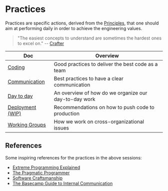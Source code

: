 # Practices

Practices are specific actions,
derived from the [Principles](principles),
that one should aim at performing daily
in order to achieve the engineering values.

> "The easiest concepts to understand 
>  are sometimes the hardest ones to excel on." -- [Crafter](http://wordnetweb.princeton.edu/perl/webwn?s=crafter)

<!-- prettier-ignore-start -->
<!-- start_toc -->
| Doc | Overview |
|--|--|
| [Coding](/practices/coding.md#readme) | Good practices to deliver the best code as a team |
| [Communication](/practices/communication.md#readme) | Best practices to have a clear communication |
| [Day to day](/practices/day-to-day.md#readme) | An overview of how do we organize our day-to-day work |
| [Deployment (WIP)](/practices/deployment.md#readme) | Recommendations on how to push code to production |
| [Working Groups](/practices/working-groups.md#readme) | How we work on cross-organizational issues |
<!-- end_toc -->
<!-- prettier-ignore-end -->

## References
Some inspiring references for the practices in the above sessions:
- [Extreme Programming Explained](https://books.google.com.br/books/about/Extreme_Programming_Explained.html)
- [The Pragmatic Programmer](https://www.google.com/books/edition/The_Pragmatic_Programmer/5wBQEp6ruIAC)
- [Software Craftsmanship](https://www.amazon.com.br/Software-Craftsmanship-Imperative-Pete-McBreen/dp/0201733862)
- [The Basecamp Guide to Internal Communication](https://basecamp.com/guides/how-we-communicate)
<!-- prettier-ignore-start -->
<!-- start_toc -->

